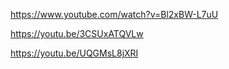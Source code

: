 


https://www.youtube.com/watch?v=Bl2xBW-L7uU

https://youtu.be/3CSUxATQVLw

https://youtu.be/UQGMsL8jXRI
